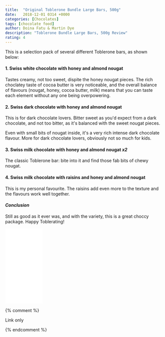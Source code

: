 ```yaml
---
title:  "Original Toblerone Bundle Large Bars, 500g"
date:   2018-12-01 0314 +0000
categories: [Chocolates]
tags: [chocolate food]
author: Doina Fatu & Martin Dye
description: "Toblerone Bundle Large Bars, 500g Review"
rating: 4
---
```


This is a selection pack of several different Toblerone bars, as shown below:

<h4>1. Swiss white chocolate with honey and almond nougat</h4>
Tastes creamy, not too sweet, dispite the honey nougat pieces.
The rich choclatey taste of cocoa butter is very noticeable, 
and the overall balance of flavours (nougat, honey, cocoa butter, milk)
means that you can taste each element without any one being overpowering.

<h4>2. Swiss dark chocolate with honey and almond nougat</h4>
This is for dark chocolate lovers. Bitter sweet as you'd expect from a dark chocolate, and not too bitter, as it's balanced with the sweet nougat pieces.

Even with small bits of nougat inside, it's a very rich intense dark chocolate flavour. More for dark chocolate lovers, obviously not so much for kids.

<h4>3. Swiss milk chocolate with honey and almond nougat <em>x2</em></h4>
The classic Toblerone bar: bite into it and find those fab bits of chewy nougat. 

<h4>4. Swiss milk chocolate with raisins and honey and almond nougat</h4>
This is my personal favourite. The raisins add even more to the texture and the flavours work well together.

<h4><em>Conclusion</em></h4>

Still as good as it ever was, and with the variety, this is a great choccy package. Happy Toblerating!

<iframe style="width:120px;height:240px;" marginwidth="0" marginheight="0" scrolling="no" frameborder="0" src="//ws-eu.amazon-adsystem.com/widgets/q?ServiceVersion=20070822&OneJS=1&Operation=GetAdHtml&MarketPlace=GB&source=ac&ref=tf_til&ad_type=product_link&tracking_id={{site.affid}}&marketplace=amazon&region=GB&placement=B07GCJ1VCT&asins=B07GCJ1VCT&linkId=89ac4d8edfb559532f72bfd456323016&show_border=true&link_opens_in_new_window=false&price_color=333333&title_color=0066c0&bg_color=f2f2f2">
</iframe>

{% comment %}

Link only

{% endcomment %}